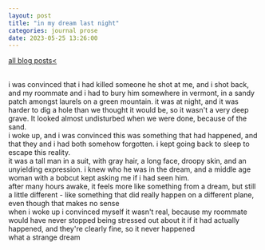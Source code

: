 ```yaml
---
layout: post
title: "in my dream last night"
categories: journal prose
date: 2023-05-25 13:26:00
---
```

<a href="/blog-posts">all blog posts< </a>  

<br>
i was convinced that i had killed someone  
he shot at me, and i shot back, and my roommate and i had to bury him somewhere in vermont, in a sandy patch amongst laurels on a green mountain. it was at night, and it was harder to dig a hole than we thought it would be, so it wasn't a very deep grave. It looked almost undisturbed when we were done, because of the sand.  
<br>
i woke up, and i was convinced this was something that had happened, and that they and i had both somehow forgotten. i kept going back to sleep to escape this reality.  
<br>
it was a tall man in a suit, with gray hair, a long face, droopy skin, and an unyielding expression. i knew who he was in the dream, and a middle age woman with a bobcut kept asking me if i had seen him.  
<br>
after many hours awake, it feels more like something from a dream, but still a little different - like something that did really happen on a different plane, even though that makes no sense  
<br>
when i woke up i convinced myself it wasn't real, because my roommate would have never stopped being stressed out about it if it had actually happened, and they're clearly fine, so it never happened  
<br>
what a strange dream